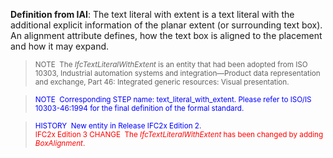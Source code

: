 ﻿**Definition
from IAI**: The text literal with extent is a text literal with the additional explicit information of the planar extent (or surrounding text box). An alignment attribute defines, how the text box is aligned to the placement and how it may expand.

> <small>NOTE&nbsp;
The <i>IfcTextLiteralWithExtent</i>
is an entity that had been adopted from ISO 10303, Industrial
automation systems and integration&mdash;Product data
representation
and exchange, Part 46: Integrated generic resources: Visual
presentation. </small>

> <font color="#0000ff"><small>NOTE&nbsp;
Corresponding
STEP name:
text_literal_with_extent. Please refer to ISO/IS 10303-46:1994 for the
final definition of the formal standard.</small>
  </font>

> <small><font color="#0000ff">HISTORY&nbsp; New entity in
Release IFC2x Edition 2.
  </font><br>
  <font color="#ff0000">IFC2x
Edition 3 CHANGE &nbsp;The <i>IfcTextLiteralWithExtent</i>
has
been changed
by adding <i>BoxAlignment</i>.</font></small>